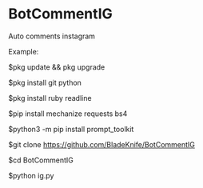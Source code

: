 # BotCommentIG
Auto comments instagram

Example:

$pkg update && pkg upgrade

$pkg install git python

$pkg install ruby readline

$pip install mechanize requests bs4

$python3 -m pip install prompt_toolkit

$git clone https://github.com/BladeKnife/BotCommentIG

$cd BotCommentIG

$python ig.py

